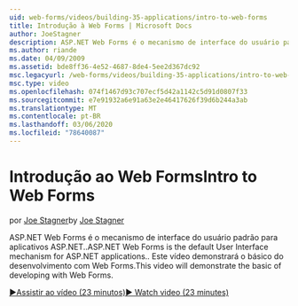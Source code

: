 ```yaml
---
uid: web-forms/videos/building-35-applications/intro-to-web-forms
title: Introdução à Web Forms | Microsoft Docs
author: JoeStagner
description: ASP.NET Web Forms é o mecanismo de interface do usuário padrão para aplicativos ASP.NET.. Este vídeo demonstrará o básico do desenvolvimento com Web Forms.
ms.author: riande
ms.date: 04/09/2009
ms.assetid: bde8ff36-4e52-4687-8de4-5ee2d367dc92
msc.legacyurl: /web-forms/videos/building-35-applications/intro-to-web-forms
msc.type: video
ms.openlocfilehash: 074f1467d93c707ecf5d42a1142c5d91d0807f33
ms.sourcegitcommit: e7e91932a6e91a63e2e46417626f39d6b244a3ab
ms.translationtype: MT
ms.contentlocale: pt-BR
ms.lasthandoff: 03/06/2020
ms.locfileid: "78640087"
---
```

# <a name="intro-to-web-forms"></a><span data-ttu-id="91031-104">Introdução ao Web Forms</span><span class="sxs-lookup"><span data-stu-id="91031-104">Intro to Web Forms</span></span>

<span data-ttu-id="91031-105">por [Joe Stagner](https://github.com/JoeStagner)</span><span class="sxs-lookup"><span data-stu-id="91031-105">by [Joe Stagner](https://github.com/JoeStagner)</span></span>

<span data-ttu-id="91031-106">ASP.NET Web Forms é o mecanismo de interface do usuário padrão para aplicativos ASP.NET..</span><span class="sxs-lookup"><span data-stu-id="91031-106">ASP.NET Web Forms is the default User Interface mechanism for ASP.NET applications..</span></span> <span data-ttu-id="91031-107">Este vídeo demonstrará o básico do desenvolvimento com Web Forms.</span><span class="sxs-lookup"><span data-stu-id="91031-107">This video will demonstrate the basic of developing with Web Forms.</span></span>

[<span data-ttu-id="91031-108">&#9654;Assistir ao vídeo (23 minutos)</span><span class="sxs-lookup"><span data-stu-id="91031-108">&#9654; Watch video (23 minutes)</span></span>](https://channel9.msdn.com/Blogs/ASP-NET-Site-Videos/intro-to-web-forms)
